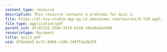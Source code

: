 ```yaml
---
content_type: resource
description: This resource contains 4 problems for Quiz 2.
file: https://ol-ocw-studio-app-qa.s3.amazonaws.com/courses/6-728-applied-quantum-and-statistical-physics-fall-2006/876edab5bc7c89b9c106249f53adb3f9_quiz2.pdf
file_type: application/pdf
parent_uid: dfc87225-2584-35f4-b150-18ed8a42e390
resourcetype: Document
title: quiz2.pdf
uid: 876edab5-bc7c-89b9-c106-249f53adb3f9
---
```

